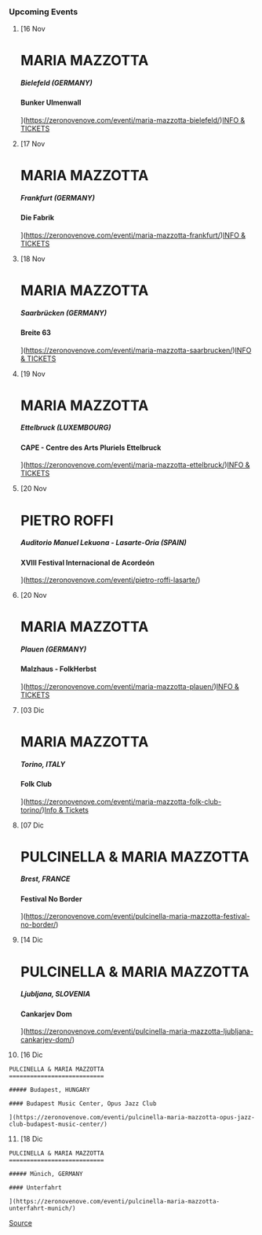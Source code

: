### Upcoming Events

1.  [16 Nov
    
    MARIA MAZZOTTA
    ==============
    
    ##### Bielefeld (GERMANY)
    
    #### Bunker Ulmenwall
    
    ](https://zeronovenove.com/eventi/maria-mazzotta-bielefeld/)[INFO & TICKETS](https://secure.adticket.de/p/reservix/event/1725918?open_seatmap=true)
2.  [17 Nov
    
    MARIA MAZZOTTA
    ==============
    
    ##### Frankfurt (GERMANY)
    
    #### Die Fabrik
    
    ](https://zeronovenove.com/eventi/maria-mazzotta-frankfurt/)[INFO & TICKETS](https://www.die-fabrik-frankfurt.de/programm/veranstaltung/1061-maria-mazzotta-plus-vince-abbracciante-akk-amoreamaro)
3.  [18 Nov
    
    MARIA MAZZOTTA
    ==============
    
    ##### Saarbrücken (GERMANY)
    
    #### Breite 63
    
    ](https://zeronovenove.com/eventi/maria-mazzotta-saarbrucken/)[INFO & TICKETS](https://breite63.de/index.php/maria-mazzotta-bruno-galeone-2021-2)
4.  [19 Nov
    
    MARIA MAZZOTTA
    ==============
    
    ##### Ettelbruck (LUXEMBOURG)
    
    #### CAPE - Centre des Arts Pluriels Ettelbruck
    
    ](https://zeronovenove.com/eventi/maria-mazzotta-ettelbruck/)[INFO & TICKETS](https://ticket.luxembourg-ticket.lu/eventim.webshop/webticket/bestseatselect?eventId=31006)
5.  [20 Nov
    
    PIETRO ROFFI
    ============
    
    ##### Auditorio Manuel Lekuona - Lasarte-Oria (SPAIN)
    
    #### XVIII Festival Internacional de Acordeón
    
    ](https://zeronovenove.com/eventi/pietro-roffi-lasarte/)
6.  [20 Nov
    
    MARIA MAZZOTTA
    ==============
    
    ##### Plauen (GERMANY)
    
    #### Malzhaus - FolkHerbst
    
    ](https://zeronovenove.com/eventi/maria-mazzotta-plauen/)[INFO & TICKETS](https://www.eventim.de/eventseries/maria-mazotta-2985773/)
7.  [03 Dic
    
    MARIA MAZZOTTA
    ==============
    
    ##### Torino, ITALY
    
    #### Folk Club
    
    ](https://zeronovenove.com/eventi/maria-mazzotta-folk-club-torino/)[Info & Tickets](https://www.folkclub.it/it/concerti/26/maria-mazzotta/)
8.  [07 Dic
    
    PULCINELLA & MARIA MAZZOTTA
    ===========================
    
    ##### Brest, FRANCE
    
    #### Festival No Border
    
    ](https://zeronovenove.com/eventi/pulcinella-maria-mazzotta-festival-no-border/)
9.  [14 Dic
    
    PULCINELLA & MARIA MAZZOTTA
    ===========================
    
    ##### Ljubljana, SLOVENIA
    
    #### Cankarjev Dom
    
    ](https://zeronovenove.com/eventi/pulcinella-maria-mazzotta-ljubljana-cankarjev-dom/)
10.  [16 Dic
    
    PULCINELLA & MARIA MAZZOTTA
    ===========================
    
    ##### Budapest, HUNGARY
    
    #### Budapest Music Center, Opus Jazz Club
    
    ](https://zeronovenove.com/eventi/pulcinella-maria-mazzotta-opus-jazz-club-budapest-music-center/)
11.  [18 Dic
    
    PULCINELLA & MARIA MAZZOTTA
    ===========================
    
    ##### Münich, GERMANY
    
    #### Unterfahrt
    
    ](https://zeronovenove.com/eventi/pulcinella-maria-mazzotta-unterfahrt-munich/)

[Source](https://zeronovenove.com/event-listing/)